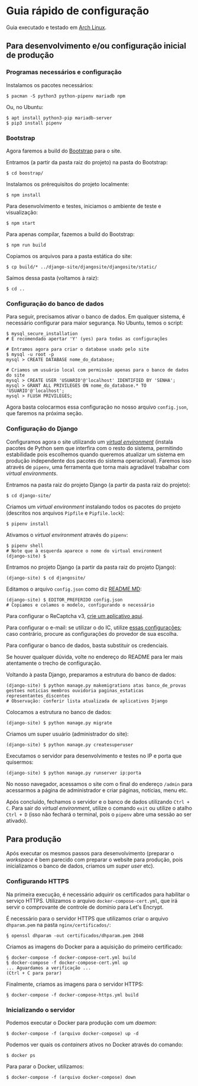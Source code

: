 # Guia rápido de configuração

Guia executado e testado em
[Arch Linux](https://wiki.archlinux.org/index.php/Arch_Linux).

## Para desenvolvimento e/ou configuração inicial de produção

### Programas necessários e configuração

Instalamos os pacotes necessários:
```
$ pacman -S python3 python-pipenv mariadb npm
```

Ou, no Ubuntu:
```
$ apt install python3-pip mariadb-server
$ pip3 install pipenv
```

### Bootstrap

Agora faremos a build do [Bootstrap](https://getbootstrap.com/) para o site.

Entramos (a partir da pasta raiz do projeto) na pasta do Bootstrap:
```
$ cd boostrap/
```

Instalamos os prérequisitos do projeto localmente:
```
$ npm install
```

Para desenvolvimento e testes, iniciamos o ambiente de teste e visualização:
```
$ npm start
```

Para apenas compilar, fazemos a build do Bootstrap:
```
$ npm run build
```

Copiamos os arquivos para a pasta estática do site:
```
$ cp build/* ../django-site/djangosite/djangosite/static/
```

Saímos dessa pasta (voltamos à raiz):
```
$ cd ..
```

### Configuração do banco de dados

Para seguir, precisamos ativar o banco de dados. Em qualquer sistema, é
necessário configurar para maior segurança. No Ubuntu, temos o script:
```
$ mysql_secure_installation
# É recomendado apertar 'Y' (yes) para todas as configurações

# Entramos agora para criar o database usado pelo site
$ mysql -u root -p
mysql > CREATE DATABASE nome_do_database;

# Criamos um usuário local com permissão apenas para o banco de dados do site
mysql > CREATE USER 'USUARIO'@'localhost' IDENTIFIED BY 'SENHA';
mysql > GRANT ALL PRIVILEGES ON nome_do_database.* TO 'USUARIO'@'localhost';
mysql > FLUSH PRIVILEGES;
```

Agora basta colocarmos essa configuração no nosso arquivo `config.json`, que
faremos na próxima seção.

### Configuração do Django

Configuramos agora o site utilizando um [_virtual
environment_](https://docs.python.org/3/tutorial/venv.html) (instala pacotes de
Python sem que interfira com o resto do sistema, permitindo estabilidade pois
escolhemos quando queremos atualizar um sistema em produção independente dos
pacotes do sistema operacional). Faremos isso através de `pipenv`, uma
ferramenta que torna mais agradável trabalhar com _virtual environments_.

Entramos na pasta raiz do projeto Django (a partir da pasta raiz do projeto):
```
$ cd django-site/
```

Criamos um _virtual environment_ instalando todos os pacotes do projeto
(descritos nos arquivos `Pipfile` e `Pipfile.lock`):
```
$ pipenv install
```

Ativamos o _virtual environment_ através do `pipenv`:
```
$ pipenv shell
# Note que à esquerda aparece o nome do virtual environment
(django-site) $
```

Entramos no projeto Django (a partir da pasta raiz do projeto Django):
```
(django-site) $ cd djangosite/
```

Editamos o arquivo `config.json` como diz
[README.MD](README.MD#arquivo-de-configuração):
```
(django-site) $ EDITOR_PREFERIDO config.json
# Copiamos e colamos o modelo, configurando o necessário
```

Para configurar o ReCaptcha v3, [crie um aplicativo
aqui](https://www.google.com/recaptcha/admin).

Para configurar o e-mail: se utilizar o do IC, utilize [essas
configurações](https://suporte.ic.unicamp.br/alunos/email); caso contrário,
procure as configurações do provedor de sua escolha.

Para configurar o banco de dados, basta substituir os credenciais.

Se houver qualquer dúvida, volte no endereço do README para ler mais atentamente
o trecho de configuração.

Voltando à pasta Django, preparamos a estrutura do banco de dados:
```
(django-site) $ python manage.py makemigrations atas banco_de_provas gestoes noticias membros ouvidoria paginas_estaticas representantes_discentes
# Observação: conferir lista atualizada de aplicativos Django
```

Colocamos a estrutura no banco de dados:
```
(django-site) $ python manage.py migrate
```

Criamos um super usuário (administrador do site):
```
(django-site) $ python manage.py createsuperuser
```

Executamos o servidor para desenvolvimento e testes no IP e porta que quisermos:
```
(django-site) $ python manage.py runserver ip:porta
```

No nosso navegador, acessamos o site com o final do endereço `/admin` para
acessarmos a página de administrador e criar páginas, notícias, menu etc.

Após concluído, fechamos o servidor e o banco de dados utilizando `Ctrl + C`.
Para sair do _virtual environment_, utilize o comando `exit` ou utilize o atalho
`Ctrl + D` (isso não fechará o terminal, pois o `pipenv` abre uma sessão ao ser
ativado).


## Para produção

Após executar os mesmos passos para desenvolvimento (preparar o _workspace_ é
bem parecido com preparar o website para produção, pois inicializamos o banco de
dados, criamos um _super user_ etc).

### Configurando HTTPS

Na primeira execução, é necessário adquirir os certificados para habilitar o
serviço HTTPS. Utilizamos o arquivo `docker-compose-cert.yml`, que irá servir o
comprovante de controle de domínio para Let's Encrypt.

É necessário para o servidor HTTPS que utilizamos criar o arquivo `dhparam.pem`
na pasta `nginx/certificados/`:
```
§ openssl dhparam -out certificados/dhparam.pem 2048
```

Criamos as imagens do Docker para a aquisição do primeiro certificado:
```
§ docker-compose -f docker-compose-cert.yml build
§ docker-compose -f docker-compose-cert.yml up
... Aguardamos a verificação ...
(Ctrl + C para parar)
```

Finalmente, criamos as imagens para o servidor HTTPS:
```
§ docker-compose -f docker-compose-https.yml build
```

### Inicializando o servidor

Podemos executar o Docker para produção com um _daemon_:
```
$ docker-compose -f (arquivo docker-compose) up -d
```

Podemos ver quais os _containers_ ativos no Docker através do comando:
```
$ docker ps
```

Para parar o Docker, utilizamos:
```
$ docker-compose -f (arquivo docker-compose) down
```
